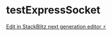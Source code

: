 # testExpressSocket

[Edit in StackBlitz next generation editor ⚡️](https://stackblitz.com/~/github.com/Bomba004/testExpressSocket)
